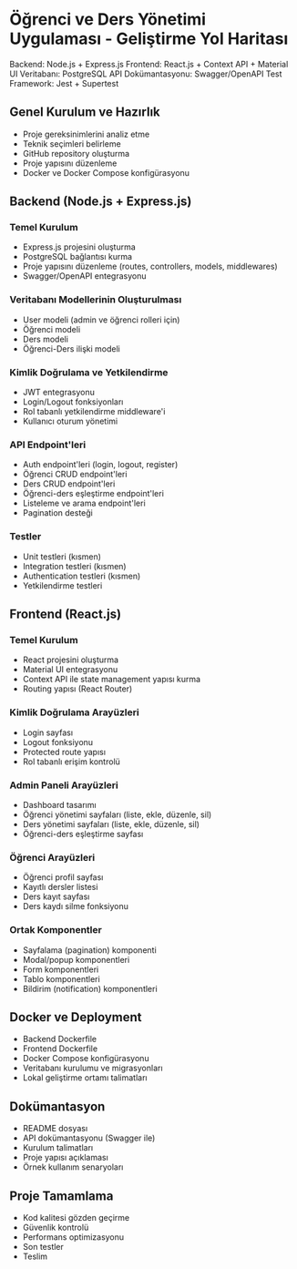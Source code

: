 # Öğrenci ve Ders Yönetimi Uygulaması - Geliştirme Yol Haritası
Backend: Node.js + Express.js
Frontend: React.js + Context API + Material UI
Veritabanı: PostgreSQL
API Dokümantasyonu: Swagger/OpenAPI
Test Framework: Jest + Supertest

## Genel Kurulum ve Hazırlık
- Proje gereksinimlerini analiz etme
- Teknik seçimleri belirleme
- GitHub repository oluşturma
- Proje yapısını düzenleme
- Docker ve Docker Compose konfigürasyonu

## Backend (Node.js + Express.js)

### Temel Kurulum
- Express.js projesini oluşturma
- PostgreSQL bağlantısı kurma
- Proje yapısını düzenleme (routes, controllers, models, middlewares)
- Swagger/OpenAPI entegrasyonu

### Veritabanı Modellerinin Oluşturulması
- User modeli (admin ve öğrenci rolleri için)
- Öğrenci modeli
- Ders modeli
- Öğrenci-Ders ilişki modeli

### Kimlik Doğrulama ve Yetkilendirme
- JWT entegrasyonu
- Login/Logout fonksiyonları
- Rol tabanlı yetkilendirme middleware'i
- Kullanıcı oturum yönetimi

### API Endpoint'leri
- Auth endpoint'leri (login, logout, register)
- Öğrenci CRUD endpoint'leri
- Ders CRUD endpoint'leri
- Öğrenci-ders eşleştirme endpoint'leri
- Listeleme ve arama endpoint'leri
- Pagination desteği

### Testler
- Unit testleri (kısmen)
- Integration testleri (kısmen)
- Authentication testleri (kısmen)
- Yetkilendirme testleri

## Frontend (React.js)

### Temel Kurulum
- React projesini oluşturma
- Material UI entegrasyonu
- Context API ile state management yapısı kurma
- Routing yapısı (React Router)

### Kimlik Doğrulama Arayüzleri
- Login sayfası
- Logout fonksiyonu
- Protected route yapısı
- Rol tabanlı erişim kontrolü

### Admin Paneli Arayüzleri
- Dashboard tasarımı
- Öğrenci yönetimi sayfaları (liste, ekle, düzenle, sil)
- Ders yönetimi sayfaları (liste, ekle, düzenle, sil)
- Öğrenci-ders eşleştirme sayfası

### Öğrenci Arayüzleri
- Öğrenci profil sayfası
- Kayıtlı dersler listesi
- Ders kayıt sayfası
- Ders kaydı silme fonksiyonu

### Ortak Komponentler
- Sayfalama (pagination) komponenti
- Modal/popup komponentleri
- Form komponentleri
- Tablo komponentleri
- Bildirim (notification) komponentleri

## Docker ve Deployment
- Backend Dockerfile
- Frontend Dockerfile
- Docker Compose konfigürasyonu
- Veritabanı kurulumu ve migrasyonları
- Lokal geliştirme ortamı talimatları

## Dokümantasyon
- README dosyası
- API dokümantasyonu (Swagger ile)
- Kurulum talimatları
- Proje yapısı açıklaması
- Örnek kullanım senaryoları

## Proje Tamamlama
- Kod kalitesi gözden geçirme
- Güvenlik kontrolü
- Performans optimizasyonu
- Son testler
- Teslim

